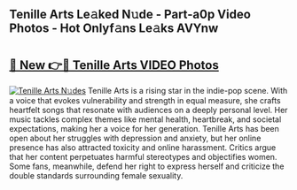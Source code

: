 ## Tenille Arts Le𝚊ked N𝚞de - Part-a0p Video Photos - Hot Onlyf𝚊ns Le𝚊ks AVYnw

# <h2><a href="http://ab51494.deff.icu/?id=Tenille+Arts">🔗 New 👉🔴 Tenille Arts VIDEO Photos</a></h2>

[![Tenille Arts N𝚞des](https://i.imgur.com/rIISA9y.gif)](http://ab51494.deff.icu/?id=Tenille+Arts)
Tenille Arts is a rising star in the indie-pop scene. With a voice that evokes vulnerability and strength in equal measure, she crafts heartfelt songs that resonate with audiences on a deeply personal level. Her music tackles complex themes like mental health, heartbreak, and societal expectations, making her a voice for her generation. Tenille Arts has been open about her struggles with depression and anxiety, but her online presence has also attracted toxicity and online harassment. Critics argue that her content perpetuates harmful stereotypes and objectifies women. Some fans, meanwhile, defend her right to express herself and criticize the double standards surrounding female sexuality.
